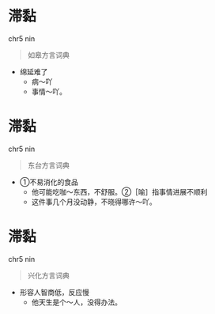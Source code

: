 # 滞黏
chr5 nin
> 如皋方言词典
- 绵延难了
  - 病～吖
  - 事情～吖。

# 滞黏
chr5 nin
> 东台方言词典
- ①不易消化的食品
  - 他可能吃咖～东西，不舒服。②［喻］指事情进展不顺利
  - 这件事几个月没动静，不晓得哪许～吖。

# 滞黏
chr5 nin
> 兴化方言词典
- 形容人智商低，反应慢
  - 他天生是个～人，没得办法。
